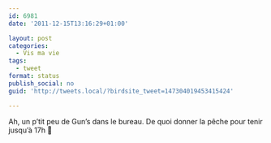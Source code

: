 ```yaml
---
id: 6981
date: '2011-12-15T13:16:29+01:00'

layout: post
categories:
  - Vis ma vie
tags:
  - tweet
format: status
publish_social: no
guid: 'http://tweets.local/?birdsite_tweet=147304019453415424'

---
```


Ah, un p’tit peu de Gun’s dans le bureau. De quoi donner la pêche pour tenir jusqu’à 17h 🙂